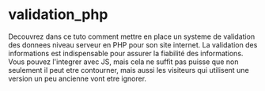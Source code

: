 # validation_php
Decouvrez dans ce tuto comment mettre en place un systeme de validation des donnees niveau serveur en PHP pour son site internet.  La validation des informations est indispensable pour assurer la fiabilité des informations. Vous pouvez l'integrer avec JS, mais cela ne suffit pas puisse que non seulement il peut etre contourner, mais aussi les visiteurs qui utilisent une version un peu ancienne vont etre ignorer.
